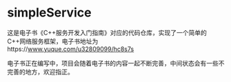 # simpleService

这是电子书《C++服务开发入门指南》对应的代码仓库，实现了一个简单的C++网络服务框架，电子书地址为https://www.yuque.com/u32809099/hc8s7s

电子书正在编写中，项目会随着电子书的内容一起不断完善，中间状态会有一些不完善的地方，欢迎指正。
